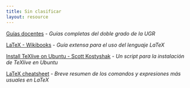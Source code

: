 ```yaml
---
title: Sin clasificar
layout: resource
---
```


[Guías docentes](http://grados.ugr.es/informaticaymatematicas/pages/infoacademica/guia-docente#__doku_quinto_2015-2016) - *Guías completas del doble grado de la UGR*

[LaTeX - Wikibooks](https://en.wikibooks.org/wiki/LaTeX) - *Guía extensa para el uso del lenguaje LaTeX*

[Install TeXlive on Ubuntu - Scott Kostyshak](https://github.com/scottkosty/install-tl-ubuntu) - *Un script para la instalación de TeXlive en Ubuntu*

[LaTeX cheatsheet](http://users.dickinson.edu/~richesod/latex/latexcheatsheet.pdf) - *Breve resumen de los comandos y expresiones más usuales en LaTeX*
